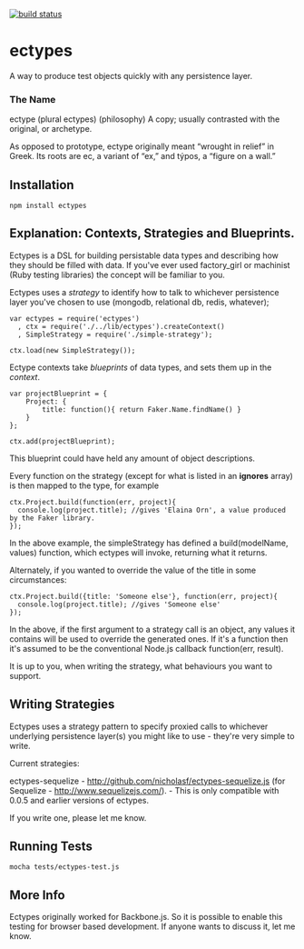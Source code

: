 [![build status](https://secure.travis-ci.org/nicholasf/ectypes.js.png)](http://travis-ci.org/nicholasf/ectypes.js)

# ectypes
A way to produce test objects quickly with any persistence layer.

### The Name

ectype (plural ectypes)
(philosophy) A copy; usually contrasted with the original, or archetype.  

As opposed to prototype, ectype originally meant “wrought in relief” in Greek. Its roots are ec, a variant of “ex,” and týpos, a “figure on a wall.”

## Installation

```
npm install ectypes
```

## Explanation: Contexts, Strategies and Blueprints.

Ectypes is a DSL for building persistable data types and describing how they should be filled with data. If you've ever used factory_girl or machinist (Ruby testing libraries) the concept will be familiar to you.

Ectypes uses a *strategy* to identify how to talk to whichever persistence layer you've chosen to use (mongodb, relational db, redis, whatever);

```
var ectypes = require('ectypes')
  , ctx = require('./../lib/ectypes').createContext()
  , SimpleStrategy = require('./simple-strategy');

ctx.load(new SimpleStrategy());

```

Ectype contexts take *blueprints* of data types, and sets them up in the *context*.

```
var projectBlueprint = {
	Project: {
		title: function(){ return Faker.Name.findName() }
	}
};

ctx.add(projectBlueprint);
```

This blueprint could have held any amount of object descriptions.

Every function on the strategy (except for what is listed in an **ignores** array) is then mapped to the type, for example

```
ctx.Project.build(function(err, project){ 
  console.log(project.title); //gives 'Elaina Orn', a value produced by the Faker library.
});

```

In the above example, the simpleStrategy has defined a build(modelName, values) function, which ectypes will invoke, returning what it returns. 

Alternately, if you wanted to override the value of the title in some circumstances:

```
ctx.Project.build({title: 'Someone else'}, function(err, project){ 
  console.log(project.title); //gives 'Someone else'
});
```

In the above, if the first argument to a strategy call is an object, any values it contains will be used to override the generated ones. If it's a function then it's assumed to be the conventional Node.js callback function(err, result).

It is up to you, when writing the strategy, what behaviours you want to support.

## Writing Strategies

Ectypes uses a strategy pattern to specify proxied calls to whichever underlying persistence layer(s) you might like to use - they're very simple to write. 


Current strategies:

ectypes-sequelize - http://github.com/nicholasf/ectypes-sequelize.js (for Sequelize - http://www.sequelizejs.com/). - This is only compatible with 0.0.5 and earlier versions of ectypes.


If you write one, please let me know.

## Running Tests

```
mocha tests/ectypes-test.js 
```


## More Info

Ectypes originally worked for Backbone.js. So it is possible to enable this testing for browser based development. If anyone wants to discuss it, let me know.

